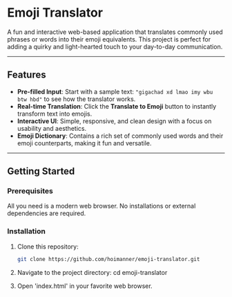 # Emoji Translator

A fun and interactive web-based application that translates commonly used phrases or words into their emoji equivalents. This project is perfect for adding a quirky and light-hearted touch to your day-to-day communication.

---

## Features

- **Pre-filled Input**: Start with a sample text: `"gigachad xd lmao imy wbu btw hbd"` to see how the translator works.
- **Real-time Translation**: Click the **Translate to Emoji** button to instantly transform text into emojis.
- **Interactive UI**: Simple, responsive, and clean design with a focus on usability and aesthetics.
- **Emoji Dictionary**: Contains a rich set of commonly used words and their emoji counterparts, making it fun and versatile.

---


## Getting Started

### Prerequisites

All you need is a modern web browser. No installations or external dependencies are required.

### Installation

1. Clone this repository:
   ```bash
   git clone https://github.com/hoimanner/emoji-translator.git

2. Navigate to the project directory:
   cd emoji-translator

3. Open 'index.html' in your favorite web browser.
